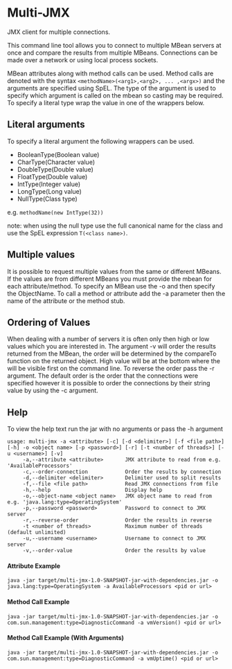 # Multi-JMX
JMX client for multiple connections.

This command line tool allows you to connect to multiple MBean servers at once and compare the results from multiple MBeans.
Connections can be made over a network or using local process sockets.

MBean attributes along with method calls can be used.
Method calls are denoted with the syntax ``<methodName>(<arg1>,<arg2>, ... ,<argx>)`` and the arguments are specified using SpEL.
The type of the argument is used to specify which argument is called on the mbean so casting may be required.
To specify a literal type wrap the value in one of the wrappers below.

## Literal arguments
To specify a literal argument the following wrappers can be used.
* BooleanType(Boolean value)
* CharType(Character value)
* DoubleType(Double value)
* FloatType(Double value)
* IntType(Integer value)
* LongType(Long value)
* NullType(Class type)

e.g.
``methodName(new IntType(32))``

note: when using the null type use the full canonical name for the class and use the SpEL expression ``T(<class name>)``.

## Multiple values
It is possible to request multiple values from the same or different MBeans.
If the values are from different MBeans you must provide the mbean for each attribute/method.
To specify an MBean use the -o and then specify the ObjectName.
To call a method or attribute add the -a parameter then the name of the attribute or the method stub.

## Ordering of Values
When dealing with a number of servers it is often only then high or low values which you are interested in.
The argument -v will order the results returned from the MBean, the order will be determined by the compareTo function on the returned object.
High value will be at the bottom where the will be visible first on the command line.
To reverse the order pass the -r argument.
The default order is the order that the connections were specified however it is possible to order the connections by their string value by using the -c argument.

## Help
To view the help text run the jar with no arguments or pass the -h argument
```
usage: multi-jmx -a <attribute> [-c] [-d <delimiter>] [-f <file path>] [-h] -o <object name> [-p <password>] [-r] [-t <number of threads>] [-u <username>] [-v]
     -a,--attribute <attribute>       JMX attribute to read from e.g. 'AvailableProcessors'
     -c,--order-connection            Order the results by connection
     -d,--delimiter <delimiter>       Delimiter used to split results
     -f,--file <file path>            Read JMX connections from file
     -h,--help                        Display help
     -o,--object-name <object name>   JMX object name to read from e.g. 'java.lang:type=OperatingSystem'
     -p,--password <password>         Password to connect to JMX server
     -r,--reverse-order               Order the results in reverse
     -t <number of threads>           Maximum number of threads (default unlimited)
     -u,--username <username>         Username to connect to JMX server
     -v,--order-value                 Order the results by value
```


#### Attribute Example
    java -jar target/multi-jmx-1.0-SNAPSHOT-jar-with-dependencies.jar -o java.lang:type=OperatingSystem -a AvailableProcessors <pid or url>

#### Method Call Example
    java -jar target/multi-jmx-1.0-SNAPSHOT-jar-with-dependencies.jar -o com.sun.management:type=DiagnosticCommand -a vmVersion() <pid or url>

#### Method Call Example (With Arguments)
    java -jar target/multi-jmx-1.0-SNAPSHOT-jar-with-dependencies.jar -o com.sun.management:type=DiagnosticCommand -a vmUptime() <pid or url>
